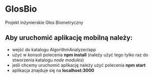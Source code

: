 # GlosBio
Projekt inżynierskie Głos Biometryczny

## Aby uruchomić aplikację mobilną należy:
 - wejść do katalogu AlgorithmAnalyzer/app
 - użyć w konsoli polecenia **npm install** (należy użyć tego tylko raz do stworzenia katalogu *node modules*)
 - jeśli chcemy uruchomić aplikację należy użyć polecenia **npm start**
 - aplikacja znajduje się na **localhost:3000**
